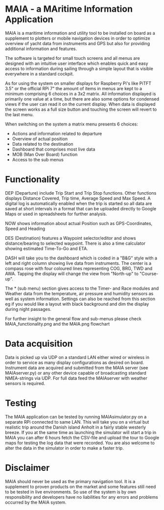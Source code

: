 # MAIA - a MAritime Information Application

MAIA is a maritime information and utility tool to be installed on board as a supplement to plotters or mobile navigation devices in order to optimize overview of yacht data from instruments and GPS but also for providing additional information and features.

The software is targeted for small touch screens and all menus are designed with an intuitive user interface which enables quick and easy access to information during sailing through a simple layout that is visible everywhere in a standard cockpit.

As for using the system on smaller displays for Raspberry Pi's like PiTFT 3.5" or the official RPi 7" the amount of items in menus are kept to a minimum comprising 6 choices in a 3x2 matrix. All information displayed is primarily one value at a time, but there are also some options for condensed views if the user can read it on the current display. When data is displayed the screen works as a full size button and touching the screen will revert to the last menu.

When switching on the system a matrix menu presents 6 choices:
* Actions and information related to departure
* Overview of actual position
* Data related to the destination
* Dashboard that comprises most live data 
* MOB (Man Over Board) function
* Access to the sub menus

# Functionality
DEP (Departure) include Trip Start and Trip Stop functions. Other functions displays Distance Covered, Trip time, Average Speed and Max Speed. A digital log is automatically enabled when the trip is started so all data are saved at short intervals in a format that can be uploaded directly to Google Maps or used in spreadsheets for further analysis.

NOW shows information about actual Position such as GPS-Coordinates, Speed and Heading

DES (Destination) features a Waypoint selector/editor and shows distance/bearing to selected waypoint. There is also a time calculator showing estimated Time-To-Go and ETA.

DASH will take you to the dashboard which is coded in a "B&G" style with a left and right column showing live data from instruments. The center is a compass rose with four coloured lines representing COG, BRG, TWD and AWA. Tapping the display will change the view from "North-up" to "Course-up".

The * (sub menu)  section gives access to the Timer- and Race modules and Weather data from the temperature, air pressure and humidity sensors as well as system information. Settings can also be reached from this section eg if you would like a layout with black background and dim the display during night passages.

For further insight to the general flow and sub-menus please check MAIA_functionality.png and the MAIA.png flowchart 

# Data acquisition
Data is picked up via UDP on a standard LAN either wired or wireless in order to service as many display configurations as desired on board. Instrument data are acquired and submitted from the MAIA server (see MAIAserver.py) or any other device capable of broadcasting standard NMEA-strings via UDP. For full data feed the MAIAserver with weather sensors is required.

# Testing
The MAIA application can be tested by running MAIAsimulator.py on a separate RPi connected to same LAN. This will take you on a virtual but realistic trip around the Danish island Anholt in a fairly stable westerly breeze. If you at the same time as launching the simulator will start a trip in MAIA you can after 6 hours fetch the CSV-file and upload the tour to Google maps for testing the log data that were recorded. You are also welcome to alter the data in the simulator in order to make a faster trip.

# Disclaimer
MAIA should never be used as the primary navigation tool. It is a supplement to proven products on the market and some features still need to be tested in live environments. So use of the system is by own responsibility and developers have no liabilities for any errors and problems occurred by the MAIA system. 
